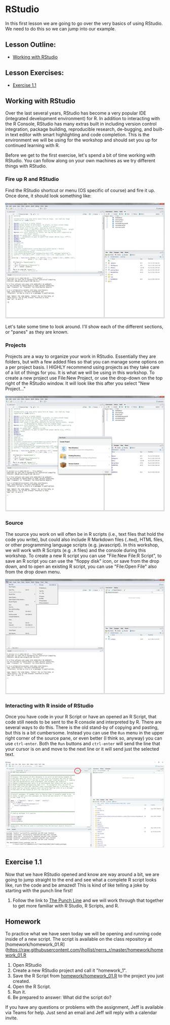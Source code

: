 

# RStudio

In this first lesson we are going to go over the very basics of using RStudio.  We need to do this so we can jump into our example.

## Lesson Outline:

- [Working with RStudio](#working-with-rstudio)

## Lesson Exercises:
- [Exercise 1.1](#exercise-11)

## Working with RStudio
Over the last several years, RStudio has become a very popular IDE (integrated development environment) for R. In addition to interacting with the R Console, RStudio has many extras built in including version control integration, package building, reproducible research, de-bugging, and built-in text editor with smart highlighting and code completion.  This is the environment we will be using for the workshop and should set you up for continued learning with R.

Before we get to the first exercise, let's spend a bit of time working with RStudio.  You can follow along on your own machines as we try different things with RStudio.

### Fire up R and RStudio
Find the RStudio shortcut or menu (OS specific of course) and fire it up.  Once done, it should look something like:

![rstudio](figures/rstudio.jpg)


Let's take some time to look around.  I'll show each of the different sections, or "panes" as they are known.

### Projects

Projects are a way to organize your work in RStudio.  Essentially they are folders, but with a few added files so that you can manage some options on a per project basis. I HIGHLY recommend using projects as they take care of a lot of things for you.  It is what we will be using in this workshop. To create a new project use File:New Project, or use the drop-down on the top right of the RStudio window.  It will look like this after you select "New Project..."

![rstudio proj](figures/rstudio_proj.jpg)

### Source

The source you work on will often be in R scripts (i.e., text files that hold the code you write), but could also include R Markdown files (`.Rmd`), HTML files, or other programming language scripts (e.g. javascript).  In this workshop, we will work with R Scripts (e.g `.R` files) and the console during this workshop.  To create a new R script you can use "File:New File:R Script", to save an R script you can use the "floppy disk" icon, or save from the drop down, and to open an existing R script, you can use "File:Open File" also from the drop down menu.

![rstudio script](figures/rstudio_script.jpg)


### Interacting with R inside of RStudio

Once you have code in your R Script or have an opened an R Script, that code still needs to be sent to the R console and interpreted by R.  There are several ways to do this.  There is the old stand-by of copying and pasting, but this is a bit cumbersome.  Instead you can use the `Run` menu in the upper right corner of the source pane, or even better (I think so, anyway) you can use `ctrl-enter`.  Both the `Run` buttons and `ctrl-enter` will send the line that your cursor is on and move to the next line or it will send just the selected text.

![rstudio-script](figures/rstudio_run.jpg)

## Exercise 1.1

Now that we have RStudio opened and know are way around a bit, we are going to jump straight to the end and see what a complete R script looks like, run the code and be amazed!  This is kind of like telling a joke by starting with the punch line first!

1. Follow the link to [The Punch Line](punchline.md) and we will work through that together to get more familiar with R Studio, R Scripts, and R. 

## Homework

To practice what we have seen today we will be opening and running code inside of a new script.  The script is available on the class repository at [homework/homework_01.R](https://raw.githubusercontent.com/jhollist/nerrs_r/master/homework/homework_01.R 

1. Open RStudio
2. Create a new RStudio project and call it "homework_1".
3. Save the R Script from [homework/homework_01.R](https://raw.githubusercontent.com/jhollist/nerrs_r/master/homework/homework_01.R) to the project you just created.
4. Open the R Script.
5. Run it.
6. Be prepared to answer: What did the script do?

If you have any questions or problems with the assignment, Jeff is available via Teams for help.  Just send an email and Jeff will reply with a calendar invite.
